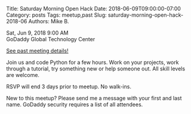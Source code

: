 Title: Saturday Morning Open Hack
Date: 2018-06-09T09:00:00-07:00
Category: posts
Tags: meetup,past
Slug: saturday-morning-open-hack-2018-06
Authors: Mike B.

<div class="meetup-time">
<i class="far fa-clock"></i> Sat, Jun 9, 2018 9:00 AM
</div>

<div class="meetup-venue">
<i class="fas fa-map-marked-alt"></i> GoDaddy Global Technology Center
</div>



<i class="fab fa-meetup"></i> <a href="https://www.meetup.com/Phoenix-Python-Meetup-Group/events/250919947/">See past meeting details!</a>





<p>Join us and code Python for a few hours. Work on your projects, work through a tutorial, try something new or help someone out. All skill levels are welcome.</p> <p>RSVP will end 3 days prior to meetup. No walk-ins.</p> <p>New to this meetup? Please send me a message with your first and last name. GoDaddy security requires a list of all attendees.</p> 